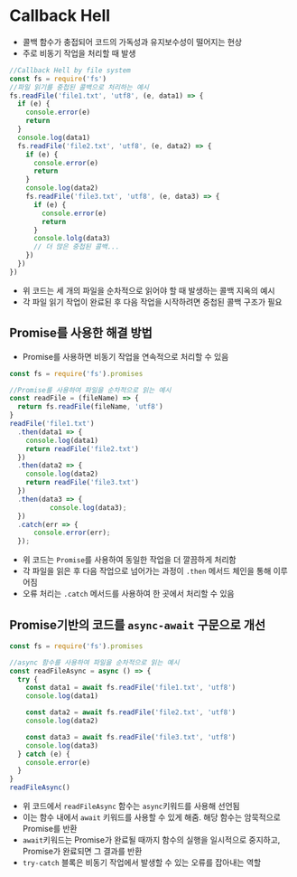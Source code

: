 # Callback Hell
- 콜백 함수가 충접되어 코드의 가독성과 유지보수성이 떨어지는 현상
- 주로 비동기 작업을 처리할 때 발생

```js
//Callback Hell by file system
const fs = require('fs')
//파일 읽기를 중첩된 콜백으로 처리하는 예시
fs.readFile('file1.txt', 'utf8', (e, data1) => {
  if (e) {
    console.error(e)
    return
  }
  console.log(data1)
  fs.readFile('file2.txt', 'utf8', (e, data2) => {
    if (e) {
      console.error(e)
      return
    }
    console.log(data2)
    fs.readFile('file3.txt', 'utf8', (e, data3) => {
      if (e) {
        console.error(e)
        return
      }
      console.lolg(data3)
      // 더 많은 중첩된 콜백...
    })
  })
})
```
- 위 코드는 세 개의 파일을 순차적으로 읽어야 할 때 발생하는 콜백 지옥의 예시
- 각 파일 읽기 작업이 완료된 후 다음 작업을 시작하려면 중첩된 콜백 구조가 필요

## Promise를 사용한 해결 방법
 - Promise를 사용하면 비동기 작업을 연속적으로 처리할 수 있음
```js
const fs = require('fs').promises

//Promise를 사용하여 파일을 순차적으로 읽는 예시
const readFile = (fileName) => {
  return fs.readFile(fileName, 'utf8')
}
readFile('file1.txt')
  .then(data1 => {
    console.log(data1)
    return readFile('file2.txt')
  })
  .then(data2 => {
    console.log(data2)
    return readFile('file3.txt')
  })
  .then(data3 => {
          console.log(data3);
  })
  .catch(err => {
      console.error(err);
  });
```
- 위 코드는 `Promise`를 사용하여 동일한 작업을 더 깔끔하게 처리함
- 각 파일을 읽은 후 다음 작업으로 넘어가는 과정이 `.then` 메서드 체인을 통해 이루어짐
- 오류 처리는 `.catch` 메서드를 사용하여 한 곳에서 처리할 수 있음

## Promise기반의 코드를 `async-await` 구문으로 개선
```js
const fs = require('fs').promises

//async 함수를 사용하여 파일을 순차적으로 읽는 예시
const readFileAsync = async () => {
  try {
    const data1 = await fs.readFile('file1.txt', 'utf8')
    console.log(data1)

    const data2 = await fs.readFile('file2.txt', 'utf8')
    console.log(data2)

    const data3 = await fs.readFile('file3.txt', 'utf8')
    console.log(data3)
  } catch (e) {
    console.error(e)
  }
}
readFileAsync()
```
- 위 코드에서 `readFileAsync` 함수는 `async`키워드를 사용해 선언됨
- 이는 함수 내에서 `await` 키워드를 사용할 수 있게 해줌. 해당 함수는 암묵적으로 Promise를 반환
- `await`키워드는 Promise가 완료될 때까지 함수의 실행을 일시적으로 중지하고, Promise가 완료되면 그 결과를 반환
- `try-catch` 블록은 비동기 작업에서 발생할 수 있는 오류를 잡아내는 역할
























